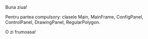 Buna ziua!

Pentru partea compulsory: clasele Main, MainFrame, ConfigPanel, ControlPanel, DrawingPanel, RegularPolygon.

O zi frumoasa!
